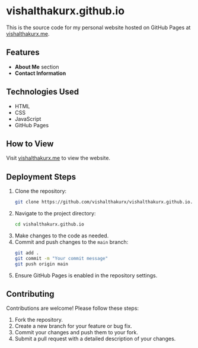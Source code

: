 # vishalthakurx.github.io

This is the source code for my personal website hosted on GitHub Pages at [vishalthakurx.me](https://vishalthakurx.me).

## Features
- **About Me** section
- **Contact Information**

## Technologies Used
- HTML
- CSS
- JavaScript
- GitHub Pages

## How to View
Visit [vishalthakurx.me](https://vishalthakurx.me) to view the website.

## Deployment Steps
1. Clone the repository:
   ```bash
   git clone https://github.com/vishalthakurx/vishalthakurx.github.io.git
   ```
2. Navigate to the project directory:
   ```bash
   cd vishalthakurx.github.io
   ```
3. Make changes to the code as needed.
4. Commit and push changes to the `main` branch:
   ```bash
   git add .
   git commit -m "Your commit message"
   git push origin main
   ```
5. Ensure GitHub Pages is enabled in the repository settings.

## Contributing
Contributions are welcome! Please follow these steps:
1. Fork the repository.
2. Create a new branch for your feature or bug fix.
3. Commit your changes and push them to your fork.
4. Submit a pull request with a detailed description of your changes.
